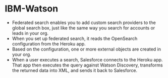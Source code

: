 # IBM-Watson

* Federated search enables you to add custom search providers to the global search box, just like the same way you search for accounts or leads in your org.
* When you set up federated search, it reads the OpenSearch configuration from the Heroku app.
* Based on the configuration, one or more external objects are created in your org.
* When a user executes a search, Salesforce connects to the Heroku app. That app then executes the query against Watson Discovery, transforms the returned data into XML, and sends it back to Salesforce.
